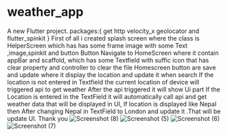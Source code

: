 # weather_app

A new Flutter project.
packages:{
          get
          http
          velocity_x
          geolocator
          and flutter_spinkit
          }
First of all i created splash screen where the class is HelperScreen which has has some frame image with some Text ,image,spinkit
and button 
Button Navigate to HomeScreen where it contain appBar and scaffold, which has some Textfield with suffic icon that has clear property and controller to clear the file
Homescreen button are save and update where it display the location and update it when search
If the location is not entered in Textfield the current location of device will triggered api to get weather
After the api triggered it will show Ui part
If the Location is entered in the TextField it will automatically call api and get weather data that will be displayed in UI,
If location is displayed like Nepal then After changing Nepal in TextField to London and update it .That will be update UI.
Thank you
![Screenshot (8)](https://user-images.githubusercontent.com/128966444/229334924-f0a4f19f-8cd9-4b56-9354-78410719fc80.png)
![Screenshot (5)](https://user-images.githubusercontent.com/128966444/229334874-27663ceb-7682-4299-bf05-c165eaab70e7.png)
![Screenshot (6)](https://user-images.githubusercontent.com/128966444/229334885-6f3d6a4b-4604-47ef-a913-4608ef276389.png)
![Screenshot (7)](https://user-images.githubusercontent.com/128966444/229334890-88674640-fe34-48ea-b2e8-6643154c0874.png)


